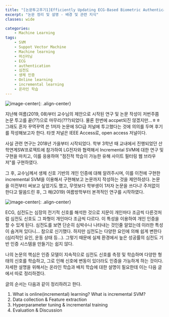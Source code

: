 ```yaml
---
title: "[논문투고후기1]Efficiently Updating ECG-Based Biometric Authentication Based on Incremental Learning"
excerpt: "논문 정리 및 설명 - 배경 및 관련 지식"
classes: wide

categories:
    - Machine Learning
tags:
    - SVM
    - Suppot Vector Machine
    - Machine learning
    - 머신러닝
    - ECG
    - authentication
    - 심전도
    - 생체 인증
    - Online learning
    - incremental learning
    - 온라인 학습
---
```


![image-center](https://username-jm.github.io/assets/images/paper_review/1.png){: .align-center}

지난해 여름(2019, 08)부터 교수님의 제안으로 시작된 연구 및 논문 작성이 저번주쯤 논문 투고를 끝(??)으로 마무리(???)되었다. 물론 한번에 accpet되진 않겠지만...ㅎㅎ 그래도 혼자 꾸역꾸역 쓴 1저자 논문에 SCI급 저널에 투고했다는 것에 의의를 두며 후기를 작성해보고자 한다. 타겟 저널은 IEEE Access로, open access 저널이다. 

사실 관련 연구는 2018년 가을부터 시작되었다. 학부 3학년 때 교내에서 진행되었던 산학연계SW프로젝트에 참가하여 LG전자와 협력해서 Incremental SVM에 대한 연구 및 구현을 마치고, 이를 응용하여 "점진적 학습이 가능한 유해 사이트 필터링 웹 브라우저"를 구현하였다.

그 후, 교수님께서 생체 신호 기반의 개인 인증에 대해 알려주시며, 이를 이전에 구현한 incremental SVM을 이용해서 구현해보고 논문까지 작성하는 것을 제안하셨다. 논문을 이전부터 써보고 싶었기도 했고, 무엇보다 학부생이 1저자 논문을 쓰다니! 주저없이 한다고 말씀드린 후, 그 해(2019) 여름방학부터 본격적인 연구를 시작하였다.

![image-center](https://username-jm.github.io/assets/images/paper_review/3.png){: .align-center}

ECG, 심전도는 심장의 전기적 신호를 해석한 것으로 지문이 개인마다 조금씩 다른것처럼 심전도 신호도 그 파형이 개인마다 조금씩 다르다. 이 특성을 이용하여 개인 인증을 할 수 있게 된다. 심전도를 보면 단순히 심박수나 나타내는 것인줄 알았는데 이러한 특성이 숨겨져 있다니... 참으로 신기했다. 하지만 심전도는 다양한 요인에 의해 쉽게 변한다 (심리적인 요인, 운동 상태 등...). 그렇기 때문에 실제 환경에서 높은 성공률의 심전도 기반 인증 시스템을 만들기는 쉽지 않다. 

나의 논문의 핵심은 인증 모델이 지속적으로 심전도 신호를 측정 및 학습하며 다양한 형태의 신호를 학습하고, 그로 인해 신호에 변동이 있더라도 인증을 가능하게 하는 것이다. 자세한 설명을 위해서는 온라인 학습과 배치 학습에 대한 설명이 필요한데 이는 다음 글에서 따로 정리하겠다.

글의 순서는 다음과 같이 정리하려고 한다. 
1. What is online(incremental) learning? What is incremental SVM?
2. Data collection & Feature extraction
3. Hyperparameter tuning & incremental training
4. Evaluation & Discussion




